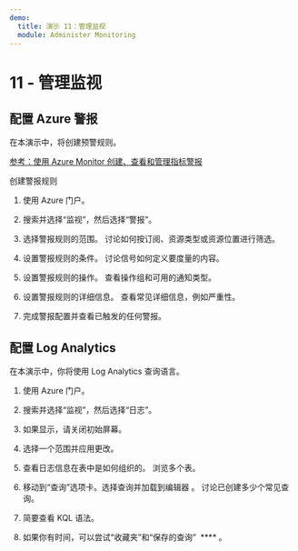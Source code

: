 ```yaml
---
demo:
  title: 演示 11：管理监视
  module: Administer Monitoring
---
```


# 11 - 管理监视

## 配置 Azure 警报

在本演示中，将创建预警规则。

[参考：使用 Azure Monitor 创建、查看和管理指标警报](https://docs.microsoft.com/azure/azure-monitor/alerts/alerts-metric)

创建警报规则

1. 使用 Azure 门户。

1. 搜索并选择“监视”，然后选择“警报”。

1. 选择警报规则的范围。 讨论如何按订阅、资源类型或资源位置进行筛选。

1. 设置警报规则的条件。 讨论信号如何定义要度量的内容。 

1. 设置警报规则的操作。 查看操作组和可用的通知类型。 

1. 设置警报规则的详细信息。 查看常见详细信息，例如严重性。 

1. 完成警报配置并查看已触发的任何警报。 

## 配置 Log Analytics

在本演示中，你将使用 Log Analytics 查询语言。

1. 使用 Azure 门户。

1. 搜索并选择“监视”，然后选择“日志”。

1. 如果显示，请关闭初始屏幕。

1. 选择一个范围并应用更改。 

1. 查看日志信息在表中是如何组织的。 浏览多个表。

1. 移动到“查询”选项卡。选择查询并加载到编辑器 。 讨论已创建多少个常见查询。

1. 简要查看 KQL 语法。 

1. 如果你有时间，可以尝试“收藏夹”和“保存的查询”  **** 。




